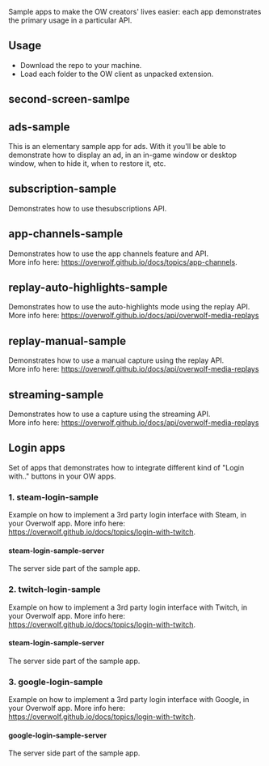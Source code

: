 Sample apps to make the OW creators' lives easier: each app demonstrates the primary usage in a particular API.

## Usage

* Download the repo to your machine.
* Load each folder to the OW client as unpacked extension.

## second-screen-samlpe

## ads-sample

This is an elementary sample app for ads.
With it you'll be able to demonstrate how to display an ad, in an in-game window or desktop window, when to hide it, when to restore it, etc.

## subscription-sample

Demonstrates how to use thesubscriptions API.  

## app-channels-sample

Demonstrates how to use the app channels feature and API.  
More info here: https://overwolf.github.io/docs/topics/app-channels.

## replay-auto-highlights-sample

Demonstrates how to use the auto-highlights mode using the replay API.  
More info here: https://overwolf.github.io/docs/api/overwolf-media-replays

## replay-manual-sample

Demonstrates how to use a manual capture using the replay API.  
More info here: https://overwolf.github.io/docs/api/overwolf-media-replays

## streaming-sample

Demonstrates how to use a capture using the streaming API.  
More info here: https://overwolf.github.io/docs/api/overwolf-media-replays

## Login apps

Set of apps that demonstrates how to integrate different kind of "Login with.." buttons in your OW apps.

### 1. steam-login-sample

Example on how to implement a 3rd party login interface with Steam, in your Overwolf app.
More info here: https://overwolf.github.io/docs/topics/login-with-twitch.

#### steam-login-sample-server

The server side part of the sample app.

### 2. twitch-login-sample 

Example on how to implement a 3rd party login interface with Twitch, in your Overwolf app.
More info here: https://overwolf.github.io/docs/topics/login-with-twitch.

#### steam-login-sample-server

The server side part of the sample app.

### 3. google-login-sample 

Example on how to implement a 3rd party login interface with Google, in your Overwolf app.
More info here: https://overwolf.github.io/docs/topics/login-with-twitch.

#### google-login-sample-server

The server side part of the sample app.




